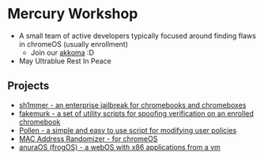# Mercury Workshop
- A small team of active developers typically focused around finding flaws in chromeOS (usually enrollment)
  - Join our [akkoma](https://akkoma.mercurywork.shop) :D
- May Ultrablue Rest In Peace
  
## Projects
- [sh1mmer - an enterprise jailbreak for chromebooks and chromeboxes](https://github.com/MercuryWorkshop/sh1mmer)
- [fakemurk - a set of utility scripts for spoofing verification on an enrolled chromebook](https://github.com/MercuryWorkshop/fakemurk/)
- [Pollen - a simple and easy to use script for modifying user policies](https://github.com/MercuryWorkshop/Pollen)
- [MAC Address Randomizer - for chromeOS](https://github.com/MercuryWorkshop/mac-address-randomizer)
- [anuraOS (frogOS) - a webOS with x86 applications from a vm](https://github.com/MercuryWorkshop/anuraOS)
